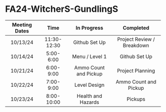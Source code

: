# FA24-WitcherS-GundlingS

|Meeting Dates| Time | In Progress| Completed |
|:------------:|:-----------:|:------------:|:-----------:|
| 10/13/24 | 11:30-12:30| Github Set Up | Project Review / Breakdown |
| 10/14/24 | 5:00-6:00 | Menu / Level 1 | Github Set Up |
| 10/21/24 | 6:00-9:00 | Ammo Count and Pickup | Project Planning |
| 10/22/24 | 7:00-9:00 | Level Design | Ammo Count and Pickup |
| 10/23/24 | 8:00-10:00 | Health and Hazards | Pickups |

